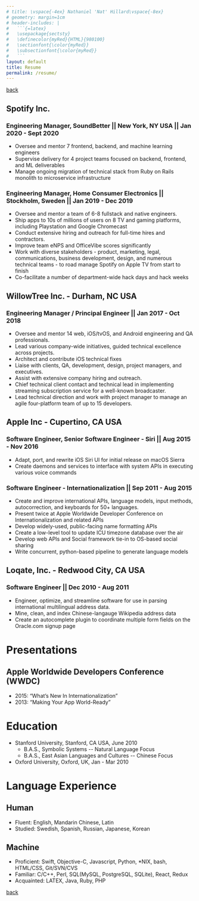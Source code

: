 ```yaml
---
# title: \vspace{-4ex} Nathaniel 'Nat' Hillard\vspace{-8ex}
# geometry: margin=1cm
# header-includes: |
#   ```{=latex}
#   \usepackage{sectsty}
#   \definecolor{myRed}{HTML}{980100}
#   \sectionfont{\color{myRed}}
#   \subsectionfont{\color{myRed}}
#   ```
layout: default
title: Resume
permalink: /resume/
---
```


[back](/)

## Spotify Inc.

### Engineering Manager, SoundBetter || New York, NY USA || Jan 2020 - Sept 2020

- Oversee and mentor 7 frontend, backend, and machine learning engineers
- Supervise delivery for 4 project teams focused on backend, frontend, and ML deliverables
- Manage ongoing migration of technical stack from Ruby on Rails monolith to microservice infrastructure

### Engineering Manager, Home Consumer Electronics || Stockholm, Sweden || Jan 2019 - Dec 2019

- Oversee and mentor a team of 6-8 fullstack and native engineers.
- Ship apps to 10s of millions of users on 8 TV and gaming platforms, including Playstation and Google Chromecast
- Conduct extensive hiring and outreach for full-time hires and contractors.
- Improve team eNPS and OfficeVibe scores significantly
- Work with diverse stakeholders - product, marketing, legal, communications, business development, design, and numerous technical teams - to road manage Spotify on Apple TV from start to finish
- Co-facilitate a number of department-wide hack days and hack weeks

## WillowTree Inc. - Durham, NC USA

### Engineering Manager / Principal Engineer || Jan 2017 - Oct 2018

- Oversee and mentor 14 web, iOS/tvOS, and Android engineering and QA professionals.
- Lead various company-wide initiatives, guided technical excellence across projects.
- Architect and contribute iOS technical fixes
- Liaise with clients, QA, development, design, project managers, and executives.
- Assist with extensive company hiring and outreach.
- Chief technical client contact and technical lead in implementing streaming subscription service for a well-known broadcaster.
- Lead technical direction and work with project manager to manage an agile four-platform team of up to 15 developers.

## Apple Inc - Cupertino, CA USA

### Software Engineer, Senior Software Engineer - Siri || Aug 2015 - Nov 2016

- Adapt, port, and rewrite iOS Siri UI for initial release on macOS Sierra
- Create daemons and services to interface with system APIs in executing various voice commands

### Software Engineer - Internationalization || Sep 2011 - Aug 2015

- Create and improve international APIs, language models, input methods, autocorrection, and keyboards for 50+ languages.
- Present twice at Apple Worldwide Developer Conference on Internationalization and related APIs
- Develop widely-used, public-facing name formatting APIs
- Create a low-level tool to update ICU timezone database over the air
- Develop web APIs and Social framework tie-in to OS-based social sharing
- Write concurrent, python-based pipeline to generate language models

## Loqate, Inc. - Redwood City, CA USA

### Software Engineer || Dec 2010 - Aug 2011

- Engineer, optimize, and streamline software for use in parsing international multilingual address data.
- Mine, clean, and index Chinese-langauge Wikipedia address data
- Create an autocomplete plugin to coordinate multiple form fields on the Oracle.com signup page

# Presentations

## Apple Worldwide Developers Conference (WWDC)

- 2015: “What’s New In Internationalization”
- 2013: “Making Your App World-Ready”

# Education

- Stanford University, Stanford, CA USA, June 2010
  - B.A.S., Symbolic Systems -- Natural Language Focus
  - B.A.S., East Asian Languages and Cultures -- Chinese Focus
- Oxford University, Oxford, UK, Jan - Mar 2010

# Language Experience

## Human

- Fluent: English, Mandarin Chinese, Latin
- Studied: Swedish, Spanish, Russian, Japanese, Korean

## Machine

- Proficient: Swift, Objective-C, Javascript, Python, \*NIX, bash, HTML/CSS, Git/SVN/CVS
- Familiar: C/C++, Perl, SQL(MySQL, PostgreSQL, SQLite), React, Redux
- Acquainted: LATEX, Java, Ruby, PHP

[back](/)
